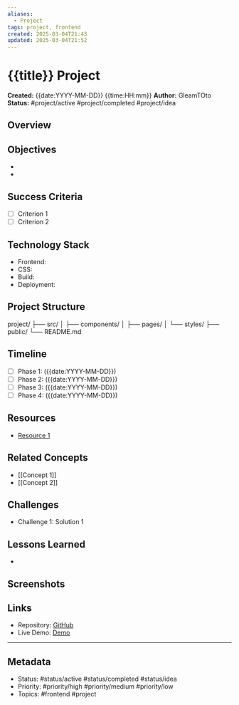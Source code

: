 ```yaml
---
aliases:
  - Project
tags: project, frontend
created: 2025-03-04T21:43
updated: 2025-03-04T21:52
---
```

# {{title}} Project

**Created:** {{date:YYYY-MM-DD}} {{time:HH:mm}}
**Author:** GleamTOto
**Status:** #project/active #project/completed #project/idea

## Overview
<!-- Brief project description -->

## Objectives
<!-- What I want to learn/practice with this project -->
- 
- 

## Success Criteria
<!-- How I'll know the project is successful -->
- [ ] Criterion 1
- [ ] Criterion 2

## Technology Stack
- Frontend: <!-- e.g., React, Vue, Angular -->
- CSS: <!-- e.g., Tailwind, SCSS, CSS Modules -->
- Build: <!-- e.g., Vite, Webpack -->
- Deployment: <!-- e.g., Vercel, Netlify, GitHub Pages -->

## Project Structure

project/ ├── src/ │ ├── components/ │ ├── pages/ │ └── styles/ ├── public/ └── README.md

## Timeline
- [ ] Phase 1: <!-- Planning and Setup --> ({{date:YYYY-MM-DD}})
- [ ] Phase 2: <!-- Core Features --> ({{date:YYYY-MM-DD}})
- [ ] Phase 3: <!-- Testing and Polish --> ({{date:YYYY-MM-DD}})
- [ ] Phase 4: <!-- Deployment --> ({{date:YYYY-MM-DD}})

## Resources
<!-- Resources that help with this project -->
- [Resource 1](URL)

## Related Concepts
<!-- Links to concept notes being applied -->
- [[Concept 1]]
- [[Concept 2]]

## Challenges
<!-- Problems faced and how they were solved -->
- Challenge 1: Solution 1

## Lessons Learned
<!-- Insights gained from the project -->
- 

## Screenshots
<!-- Add screenshots of the project -->

## Links
- Repository: [GitHub](URL)
- Live Demo: [Demo](URL)

---
## Metadata
- Status: #status/active #status/completed #status/idea
- Priority: #priority/high #priority/medium #priority/low
- Topics: #frontend #project
